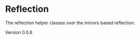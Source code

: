 Reflection
==========

The reflection helper classes over the mirrors based reflection.

Version 0.0.8
